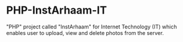 # PHP-InstArhaam-IT
"PHP" project called "InstArhaam" for Internet Technology (IT) which enables user to upload, view and delete photos from the server.
